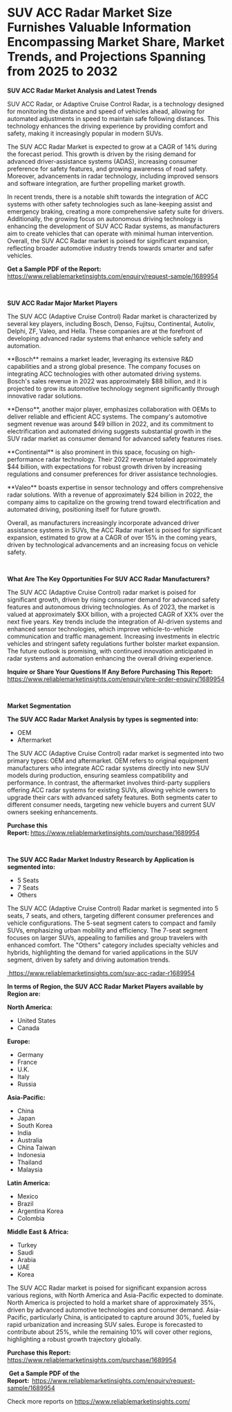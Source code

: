 <p><h1>SUV ACC Radar Market Size Furnishes Valuable Information Encompassing Market Share, Market Trends, and Projections Spanning from 2025 to 2032</h1></p><p><strong>SUV ACC Radar Market Analysis and Latest Trends</strong></p>
<p><p>SUV ACC Radar, or Adaptive Cruise Control Radar, is a technology designed for monitoring the distance and speed of vehicles ahead, allowing for automated adjustments in speed to maintain safe following distances. This technology enhances the driving experience by providing comfort and safety, making it increasingly popular in modern SUVs.</p><p>The SUV ACC Radar Market is expected to grow at a CAGR of 14% during the forecast period. This growth is driven by the rising demand for advanced driver-assistance systems (ADAS), increasing consumer preference for safety features, and growing awareness of road safety. Moreover, advancements in radar technology, including improved sensors and software integration, are further propelling market growth. </p><p>In recent trends, there is a notable shift towards the integration of ACC systems with other safety technologies such as lane-keeping assist and emergency braking, creating a more comprehensive safety suite for drivers. Additionally, the growing focus on autonomous driving technology is enhancing the development of SUV ACC Radar systems, as manufacturers aim to create vehicles that can operate with minimal human intervention. Overall, the SUV ACC Radar market is poised for significant expansion, reflecting broader automotive industry trends towards smarter and safer vehicles.</p></p>
<p><strong>Get a Sample PDF of the Report:&nbsp;</strong> <a href="https://www.reliablemarketinsights.com/enquiry/request-sample/1689954?utm_campaign=3264&utm_medium=2&utm_source=Github&utm_content=ia&utm_term=26032025&utm_id=suv-acc-radar">https://www.reliablemarketinsights.com/enquiry/request-sample/1689954</a></p>
<p>&nbsp;</p>
<p><strong>SUV ACC Radar Major Market Players</strong></p>
<p><p>The SUV ACC (Adaptive Cruise Control) Radar market is characterized by several key players, including Bosch, Denso, Fujitsu, Continental, Autoliv, Delphi, ZF, Valeo, and Hella. These companies are at the forefront of developing advanced radar systems that enhance vehicle safety and automation.</p><p>**Bosch** remains a market leader, leveraging its extensive R&D capabilities and a strong global presence. The company focuses on integrating ACC technologies with other automated driving systems. Bosch's sales revenue in 2022 was approximately $88 billion, and it is projected to grow its automotive technology segment significantly through innovative radar solutions.</p><p>**Denso**, another major player, emphasizes collaboration with OEMs to deliver reliable and efficient ACC systems. The company's automotive segment revenue was around $49 billion in 2022, and its commitment to electrification and automated driving suggests substantial growth in the SUV radar market as consumer demand for advanced safety features rises.</p><p>**Continental** is also prominent in this space, focusing on high-performance radar technology. Their 2022 revenue totaled approximately $44 billion, with expectations for robust growth driven by increasing regulations and consumer preferences for driver assistance technologies.</p><p>**Valeo** boasts expertise in sensor technology and offers comprehensive radar solutions. With a revenue of approximately $24 billion in 2022, the company aims to capitalize on the growing trend toward electrification and automated driving, positioning itself for future growth.</p><p>Overall, as manufacturers increasingly incorporate advanced driver assistance systems in SUVs, the ACC Radar market is poised for significant expansion, estimated to grow at a CAGR of over 15% in the coming years, driven by technological advancements and an increasing focus on vehicle safety.</p></p>
<p>&nbsp;</p>
<p><strong>What Are The Key Opportunities For SUV ACC Radar Manufacturers?</strong></p>
<p><p>The SUV ACC (Adaptive Cruise Control) radar market is poised for significant growth, driven by rising consumer demand for advanced safety features and autonomous driving technologies. As of 2023, the market is valued at approximately $XX billion, with a projected CAGR of XX% over the next five years. Key trends include the integration of AI-driven systems and enhanced sensor technologies, which improve vehicle-to-vehicle communication and traffic management. Increasing investments in electric vehicles and stringent safety regulations further bolster market expansion. The future outlook is promising, with continued innovation anticipated in radar systems and automation enhancing the overall driving experience.</p></p>
<p><strong>Inquire or Share Your Questions If Any Before Purchasing This Report:</strong> <a href="https://www.reliablemarketinsights.com/enquiry/pre-order-enquiry/1689954?utm_campaign=3264&utm_medium=2&utm_source=Github&utm_content=ia&utm_term=26032025&utm_id=suv-acc-radar">https://www.reliablemarketinsights.com/enquiry/pre-order-enquiry/1689954</a></p>
<p>&nbsp;</p>
<p><strong>Market Segmentation</strong></p>
<p><strong>The SUV ACC Radar Market Analysis by types is segmented into:</strong></p>
<p><ul><li>OEM</li><li>Aftermarket</li></ul></p>
<p><p>The SUV ACC (Adaptive Cruise Control) radar market is segmented into two primary types: OEM and aftermarket. OEM refers to original equipment manufacturers who integrate ACC radar systems directly into new SUV models during production, ensuring seamless compatibility and performance. In contrast, the aftermarket involves third-party suppliers offering ACC radar systems for existing SUVs, allowing vehicle owners to upgrade their cars with advanced safety features. Both segments cater to different consumer needs, targeting new vehicle buyers and current SUV owners seeking enhancements.</p></p>
<p><strong>Purchase this Report:&nbsp;</strong><a href="https://www.reliablemarketinsights.com/purchase/1689954?utm_campaign=3264&utm_medium=2&utm_source=Github&utm_content=ia&utm_term=26032025&utm_id=suv-acc-radar">https://www.reliablemarketinsights.com/purchase/1689954</a></p>
<p>&nbsp;</p>
<p><strong>The SUV ACC Radar Market Industry Research by Application is segmented into:</strong></p>
<p><ul><li>5 Seats</li><li>7 Seats</li><li>Others</li></ul></p>
<p><p>The SUV ACC (Adaptive Cruise Control) Radar market is segmented into 5 seats, 7 seats, and others, targeting different consumer preferences and vehicle configurations. The 5-seat segment caters to compact and family SUVs, emphasizing urban mobility and efficiency. The 7-seat segment focuses on larger SUVs, appealing to families and group travelers with enhanced comfort. The "Others" category includes specialty vehicles and hybrids, highlighting the demand for varied applications in the SUV segment, driven by safety and driving automation trends.</p></p>
<p><a href="https://www.reliablemarketinsights.com/suv-acc-radar-r1689954?utm_campaign=3264&utm_medium=2&utm_source=Github&utm_content=ia&utm_term=26032025&utm_id=suv-acc-radar">&nbsp;https://www.reliablemarketinsights.com/suv-acc-radar-r1689954</a></p>
<p><strong>In terms of Region, the SUV ACC Radar Market Players available by Region are:</strong></p>
<p>
    <p> <strong> North America: </strong>
        <ul>
            <li>United States</li>
            <li>Canada</li>
        </ul>
        </p> 
    <p> <strong> Europe: </strong>
        <ul>
            <li>Germany</li>
            <li>France</li>
            <li>U.K.</li>
            <li>Italy</li>
            <li>Russia</li>
        </ul>
        </p> 
    <p> <strong> Asia-Pacific: </strong>
        <ul>
            <li>China</li>
            <li>Japan</li>
            <li>South Korea</li>
            <li>India</li>
            <li>Australia</li>
            <li>China Taiwan</li>
            <li>Indonesia</li>
            <li>Thailand</li>
            <li>Malaysia</li>
        </ul>
        </p> 
    <p> <strong> Latin America: </strong>
        <ul>
            <li>Mexico</li>
            <li>Brazil</li>
            <li>Argentina Korea</li>
            <li>Colombia</li>
        </ul>
        </p> 
    <p> <strong> Middle East & Africa: </strong>
        <ul>
            <li>Turkey</li>
            <li>Saudi</li>
            <li>Arabia</li>
            <li>UAE</li>
            <li>Korea</li>
        </ul>
    </p>
    </p>
<p><p>The SUV ACC Radar market is poised for significant expansion across various regions, with North America and Asia-Pacific expected to dominate. North America is projected to hold a market share of approximately 35%, driven by advanced automotive technologies and consumer demand. Asia-Pacific, particularly China, is anticipated to capture around 30%, fueled by rapid urbanization and increasing SUV sales. Europe is forecasted to contribute about 25%, while the remaining 10% will cover other regions, highlighting a robust growth trajectory globally.</p></p>
<p><strong>Purchase this Report: </strong><a href="https://www.reliablemarketinsights.com/purchase/1689954?utm_campaign=3264&utm_medium=2&utm_source=Github&utm_content=ia&utm_term=26032025&utm_id=suv-acc-radar">https://www.reliablemarketinsights.com/purchase/1689954</a></p>
<p>&nbsp;<strong>Get a Sample PDF of the Report:&nbsp;&nbsp;</strong><a href="https://www.reliablemarketinsights.com/enquiry/request-sample/1689954?utm_campaign=3264&utm_medium=2&utm_source=Github&utm_content=ia&utm_term=26032025&utm_id=suv-acc-radar">https://www.reliablemarketinsights.com/enquiry/request-sample/1689954</a></p>
<p><strong></strong></p>
<p>Check more reports on <a href="https://www.reliablemarketinsights.com/?utm_campaign=3264&utm_medium=2&utm_source=Github&utm_content=ia&utm_term=26032025&utm_id=suv-acc-radar">https://www.reliablemarketinsights.com/</a></p>